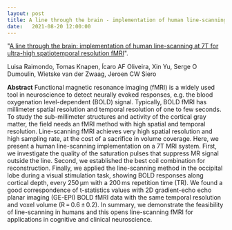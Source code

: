 ```yaml
---
layout: post
title: A line through the brain - implementation of human line-scanning at 7T for ultra-high spatiotemporal resolution fMRI
date:   2021-08-20 12:00:00
---
```


"<a href="https://doi.org/10.1177/0271678X211037266" target="_blank" alt="A line through the brain: implementation of human line-scanning at 7T for ultra-high spatiotemporal resolution fMRI" >A line through the brain: implementation of human line-scanning at 7T for ultra-high spatiotemporal resolution fMRI</a>". 

Luisa Raimondo, Tomas Knapen, ĺcaro AF Oliveira, Xin Yu, Serge O Dumoulin, Wietske van der Zwaag, Jeroen CW Siero

**Abstract** Functional magnetic resonance imaging (fMRI) is a widely used tool in neuroscience to detect neurally evoked responses, e.g. the blood oxygenation level-dependent (BOLD) signal. Typically, BOLD fMRI has millimeter spatial resolution and temporal resolution of one to few seconds. To study the sub-millimeter structures and activity of the cortical gray matter, the field needs an fMRI method with high spatial and temporal resolution. Line-scanning fMRI achieves very high spatial resolution and high sampling rate, at the cost of a sacrifice in volume coverage. Here, we present a human line-scanning implementation on a 7T MRI system. First, we investigate the quality of the saturation pulses that suppress MR signal outside the line. Second, we established the best coil combination for reconstruction. Finally, we applied the line-scanning method in the occipital lobe during a visual stimulation task, showing BOLD responses along cortical depth, every 250 µm with a 200 ms repetition time (TR). We found a good correspondence of t-statistics values with 2D gradient-echo echo planar imaging (GE-EPI) BOLD fMRI data with the same temporal resolution and voxel volume (R = 0.6 ± 0.2). In summary, we demonstrate the feasibility of line-scanning in humans and this opens line-scanning fMRI for applications in cognitive and clinical neuroscience.